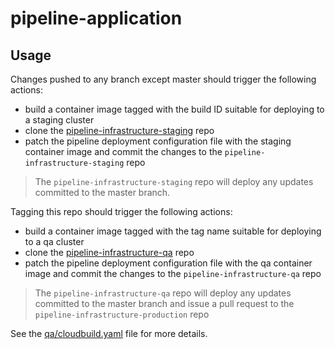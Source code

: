 # pipeline-application

## Usage

Changes pushed to any branch except master should trigger the following actions:

  - build a container image tagged with the build ID suitable for deploying to a staging cluster
  - clone the [pipeline-infrastructure-staging](https://github.com/kelseyhightower/pipeline-infrastructure-staging) repo
  - patch the pipeline deployment configuration file with the staging container image and commit the changes to the `pipeline-infrastructure-staging` repo

> The `pipeline-infrastructure-staging` repo will deploy any updates committed to the master branch.

Tagging this repo should trigger the following actions:

  - build a container image tagged with the tag name suitable for deploying to a qa cluster
  - clone the [pipeline-infrastructure-qa](https://github.com/kelseyhightower/pipeline-infrastructure-qa) repo
  - patch the pipeline deployment configuration file with the qa container image and commit the changes to the `pipeline-infrastructure-qa` repo

> The `pipeline-infrastructure-qa` repo will deploy any updates committed to the master branch and issue a pull request to the `pipeline-infrastructure-production` repo

See the [qa/cloudbuild.yaml](qa/cloudbuild.yaml) file for more details.
